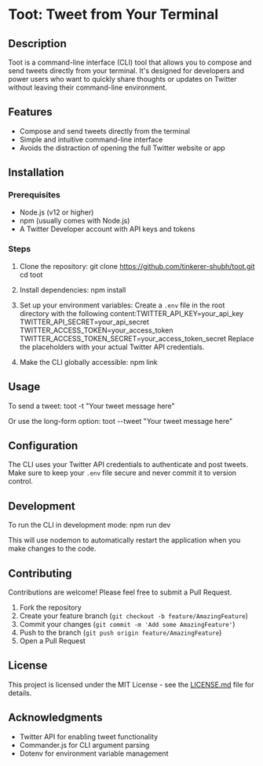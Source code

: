 # Toot: Tweet from Your Terminal

## Description

Toot is a command-line interface (CLI) tool that allows you to compose and send tweets directly from your terminal. It's designed for developers and power users who want to quickly share thoughts or updates on Twitter without leaving their command-line environment.

## Features

- Compose and send tweets directly from the terminal
- Simple and intuitive command-line interface
- Avoids the distraction of opening the full Twitter website or app

## Installation

### Prerequisites

- Node.js (v12 or higher)
- npm (usually comes with Node.js)
- A Twitter Developer account with API keys and tokens

### Steps

1. Clone the repository: git clone https://github.com/tinkerer-shubh/toot.git
cd toot
2. Install dependencies: npm install
3. Set up your environment variables:
Create a `.env` file in the root directory with the following content:TWITTER_API_KEY=your_api_key
TWITTER_API_SECRET=your_api_secret
TWITTER_ACCESS_TOKEN=your_access_token
TWITTER_ACCESS_TOKEN_SECRET=your_access_token_secret
Replace the placeholders with your actual Twitter API credentials.

4. Make the CLI globally accessible: npm link


## Usage

To send a tweet: toot -t "Your tweet message here"

Or use the long-form option: toot --tweet "Your tweet message here"

## Configuration

The CLI uses your Twitter API credentials to authenticate and post tweets. Make sure to keep your `.env` file secure and never commit it to version control.

## Development

To run the CLI in development mode: npm run dev

This will use nodemon to automatically restart the application when you make changes to the code.

## Contributing

Contributions are welcome! Please feel free to submit a Pull Request.

1. Fork the repository
2. Create your feature branch (`git checkout -b feature/AmazingFeature`)
3. Commit your changes (`git commit -m 'Add some AmazingFeature'`)
4. Push to the branch (`git push origin feature/AmazingFeature`)
5. Open a Pull Request

## License

This project is licensed under the MIT License - see the [LICENSE.md](LICENSE.md) file for details.

## Acknowledgments

- Twitter API for enabling tweet functionality
- Commander.js for CLI argument parsing
- Dotenv for environment variable management

